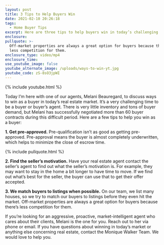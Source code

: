 ```yaml
---
layout: post
title: 3 Tips to Help Buyers Win
date: 2021-02-10 20:26:18
tags:
  - Home Buyer Tips
excerpt: Here are three tips to help buyers win in today’s challenging market.
enclosure:
pullquote: >-
  Off-market properties are always a great option for buyers because there’s
  less competition for them.
enclosure_type: video/mp4
enclosure_time:
use_youtube_image: false
youtube_alternate_image: /uploads/ways-to-win-yt.jpg
youtube_code: zS-8sO3jpWI
---
```


{% include youtube.html %}

Today I’m here with one of our agents, Melani Beauregard, to discuss ways to win as a buyer in today’s real estate market. It’s a very challenging time to be a buyer or buyer’s agent. There is very little inventory and tons of buyer demand, but Melani has successfully negotiated more than 60 buyer contracts during this difficult period. Here are a few tips to help you win as a buyer:

**1\. Get pre-approved.** Pre-qualification isn’t as good as getting pre-approved. Pre-approval means the buyer is almost completely underwritten, which helps to minimize the close of escrow time.

{% include pullquote.html %}

**2\. Find the seller’s motivation.** Have your real estate agent contact the seller’s agent to find out what the seller’s motivation is. For example, they may want to stay in the home a bit longer to have time to move. If we find out what’s best for the seller, the buyer can use that to get their offer accepted.&nbsp;

**3\. We match buyers to listings when possible.** On our team, we list many houses, so we try to match our buyers to listings before they even hit the market. Off-market properties are always a great option for buyers because there’s less competition for them.&nbsp;

If you’re looking for an aggressive, proactive, market-intelligent agent who cares about their clients, Melani is the one for you. Reach out to her via phone or email. If you have questions about winning in today’s market or anything else concerning real estate, contact the Monique Walker Team. We would love to help you.
